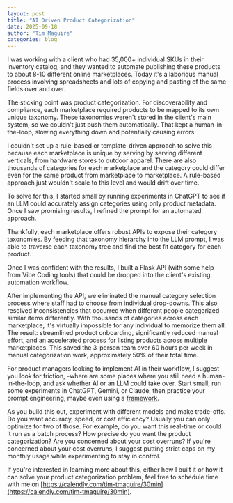 ```yaml
---
layout: post
title: "AI Driven Product Categorization"
date: 2025-09-18
author: "Tim Maguire"
categories: blog
---
```


I was working with a client who had  35,000+ individual SKUs in their inventory catalog, and they wanted to automate publishing these products to about 8-10 different online marketplaces. Today it's a laborious manual process involving spreadsheets and lots of copying and pasting of the same fields over and over. 

The sticking point was product categorization. For discoverability and compliance, each marketplace required products to be mapped to its own unique taxonomy. These taxonomies weren't stored in the client's main system, so we couldn't just push them automatically. That kept a human-in-the-loop, slowing everything down and potentially causing errors. 

I couldn't set up a rule-based or template-driven approach to solve this because each marketplace is unique by serving by serving different verticals, from hardware stores to outdoor apparel.  There are also thousands of categories for each marketplace and the category could differ even for the same product from marketplace to marketplace.  A rule-based approach just wouldn't scale to this level and would drift over time.

To solve for this, I started small by running experiments in ChatGPT to see if an LLM could accurately assign categories using only product metadata. Once I saw promising results, I refined the prompt for an automated approach.

Thankfully, each marketplace offers robust APIs to expose their category taxonomies. By feeding that taxonomy hierarchy into the LLM prompt, I was able to traverse each taxonomy tree and find the best fit category for each product. 

Once I was confident with the results, I built a Flask API (with some help from Vibe Coding tools) that could be dropped into the client's existing automation workflow. 

After implementing the API, we eliminated the manual category selection process where staff had to choose from individual drop-downs. This also resolved inconsistencies that occurred when different people categorized similar items differently. With thousands of categories across each marketplace, it's virtually impossible for any individual to memorize them all. The result: streamlined product onboarding, significantly reduced manual effort, and an accelerated process for listing products across multiple marketplaces. This saved the 3-person team over 60 hours per week in manual categorization work, approximately 50% of their total time.

For product managers looking to implement AI in their workflow, I suggest you look for friction, -where are some places where you still need a human-in-the-loop, and ask whether AI or an LLM could take over. Start small, run some experiments in ChatGPT, Gemini, or Claude, then practice your prompt engineering, maybe even using a [framework](/blog/2025/04/14/leveraging-ai-to-prototype-apis.html).

As you build this out, experiment with different models and make trade-offs. Do you want accuracy, speed, or cost efficiency? Usually you can only optimize for two of those. For example, do you want this real-time or could it run as a batch process? How precise do you want the product categorization?  Are you concerned about your cost overruns?  If you're concerned about your cost overruns, I suggest putting strict caps on my monthly usage while experimenting to stay in control. 

If you're interested in learning more about this, either how I built it or how it can solve your product categorization problem, feel free to schedule time with me on [https://calendly.com/tim-tmaguire/30min](https://calendly.com/tim-tmaguire/30min).